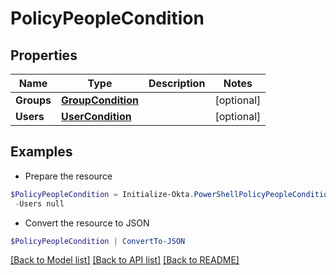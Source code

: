 # PolicyPeopleCondition
## Properties

Name | Type | Description | Notes
------------ | ------------- | ------------- | -------------
**Groups** | [**GroupCondition**](GroupCondition.md) |  | [optional] 
**Users** | [**UserCondition**](UserCondition.md) |  | [optional] 

## Examples

- Prepare the resource
```powershell
$PolicyPeopleCondition = Initialize-Okta.PowerShellPolicyPeopleCondition  -Groups null `
 -Users null
```

- Convert the resource to JSON
```powershell
$PolicyPeopleCondition | ConvertTo-JSON
```

[[Back to Model list]](../README.md#documentation-for-models) [[Back to API list]](../README.md#documentation-for-api-endpoints) [[Back to README]](../README.md)

